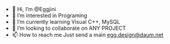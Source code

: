- 👋 Hi, I’m @Eggjini
- 👀 I’m interested in Programing
- 🌱 I’m currently learning Visual C++, MySQL
- 💞️ I’m looking to collaborate on ANY PROJECT
- 📫 How to reach me Just send a main <egg.design@daum.net>

<!---
Eggjini/Eggjini is a ✨ special ✨ repository because its `README.md` (this file) appears on your GitHub profile.
You can click the Preview link to take a look at your changes.
--->
